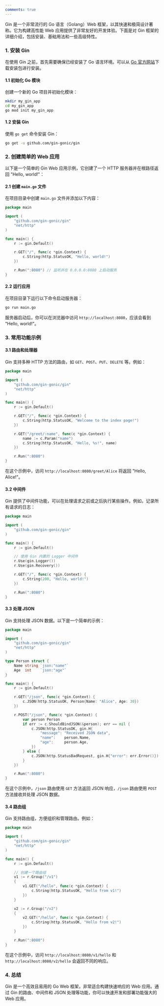 ```yaml
---
comments: true
---
```


Gin 是一个非常流行的 Go 语言（Golang）Web 框架，以其快速和极简设计著称。它为构建高性能 Web 应用提供了非常友好的开发体验。下面是对 Gin 框架的详细介绍，包括安装、基础用法和一些高级特性。

### 1. 安装 Gin

在使用 Gin 之前，首先需要确保已经安装了 Go 语言环境。可以从 [Go 官方网站](https://golang.org/dl/)下载安装包进行安装。

#### 1.1 初始化 Go 模块

创建一个新的 Go 项目并初始化模块：

```bash
mkdir my_gin_app
cd my_gin_app
go mod init my_gin_app
```

#### 1.2 安装 Gin

使用 `go get` 命令安装 Gin：

```bash
go get -u github.com/gin-gonic/gin
```

### 2. 创建简单的 Web 应用

以下是一个简单的 Gin Web 应用示例，它创建了一个 HTTP 服务器并在根路径返回 "Hello, world!"：

#### 2.1 创建 `main.go` 文件

在项目目录中创建 `main.go` 文件并添加以下内容：

```go
package main

import (
    "github.com/gin-gonic/gin"
    "net/http"
)

func main() {
    r := gin.Default()

    r.GET("/", func(c *gin.Context) {
        c.String(http.StatusOK, "Hello, world!")
    })

    r.Run(":8080") // 监听并在 0.0.0.0:8080 上启动服务
}
```

#### 2.2 运行应用

在项目目录下运行以下命令启动服务器：

```bash
go run main.go
```

服务器启动后，你可以在浏览器中访问 `http://localhost:8080`，应该会看到 "Hello, world!"。

### 3. 常用功能示例

#### 3.1 路由和处理器

Gin 支持多种 HTTP 方法的路由，如 `GET`、`POST`、`PUT`、`DELETE` 等。例如：

```go
package main

import (
    "github.com/gin-gonic/gin"
    "net/http"
)

func main() {
    r := gin.Default()

    r.GET("/", func(c *gin.Context) {
        c.String(http.StatusOK, "Welcome to the index page!")
    })

    r.GET("/greet/:name", func(c *gin.Context) {
        name := c.Param("name")
        c.String(http.StatusOK, "Hello, %s!", name)
    })

    r.Run(":8080")
}
```

在这个示例中，访问 `http://localhost:8080/greet/Alice` 将返回 "Hello, Alice!"。

#### 3.2 中间件

Gin 提供了中间件功能，可以在处理请求之前或之后执行某些操作。例如，记录所有请求的日志：

```go
package main

import (
    "github.com/gin-gonic/gin"
)

func main() {
    r := gin.Default()

    // 使用 Gin 内置的 Logger 中间件
    r.Use(gin.Logger())
    r.Use(gin.Recovery())

    r.GET("/", func(c *gin.Context) {
        c.String(200, "Hello, world!")
    })

    r.Run(":8080")
}
```

#### 3.3 处理 JSON

Gin 支持处理 JSON 数据。以下是一个简单的示例：

```go
package main

import (
    "github.com/gin-gonic/gin"
    "net/http"
)

type Person struct {
    Name string `json:"name"`
    Age  int    `json:"age"`
}

func main() {
    r := gin.Default()

    r.GET("/json", func(c *gin.Context) {
        c.JSON(http.StatusOK, Person{Name: "Alice", Age: 30})
    })

    r.POST("/json", func(c *gin.Context) {
        var person Person
        if err := c.ShouldBindJSON(&person); err == nil {
            c.JSON(http.StatusOK, gin.H{
                "message": "Received JSON data",
                "name":    person.Name,
                "age":     person.Age,
            })
        } else {
            c.JSON(http.StatusBadRequest, gin.H{"error": err.Error()})
        }
    })

    r.Run(":8080")
}
```

在这个示例中，`/json` 路由使用 `GET` 方法返回 JSON 响应，`/json` 路由使用 `POST` 方法接收并处理 JSON 数据。

#### 3.4 路由组

Gin 支持路由组，方便组织和管理路由。例如：

```go
package main

import (
    "github.com/gin-gonic/gin"
    "net/http"
)

func main() {
    r := gin.Default()

    // 创建一个路由组
    v1 := r.Group("/v1")
    {
        v1.GET("/hello", func(c *gin.Context) {
            c.String(http.StatusOK, "Hello from v1!")
        })
    }

    v2 := r.Group("/v2")
    {
        v2.GET("/hello", func(c *gin.Context) {
            c.String(http.StatusOK, "Hello from v2!")
        })
    }

    r.Run(":8080")
}
```

在这个示例中，访问 `http://localhost:8080/v1/hello` 和 `http://localhost:8080/v2/hello` 会返回不同的响应。

### 4. 总结

Gin 是一个高效且易用的 Go Web 框架，非常适合构建快速响应的 Web 应用。通过 Gin 的路由、中间件和 JSON 处理等功能，你可以快速开发和部署功能强大的 Web 应用。